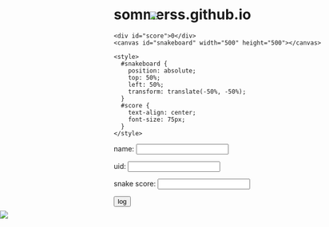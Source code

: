 # sommerss.github.io

<!DOCTYPE html>
<html>


<head>
  <title>car</title>
</head>
<body>
  <div style = "position:fixed; left: 300px; top: 100px;">
    <img src="car.png">
 </div>

 
  
</body>
  
</body>
  <head>
  	<title>snake!</title>
  </head>

  <body>

    <div id="score">0</div>
    <canvas id="snakeboard" width="500" height="500"></canvas>

    <style>
      #snakeboard {
        position: absolute;
        top: 50%;
        left: 50%;
        transform: translate(-50%, -50%);
      }
      #score {
        text-align: center;
        font-size: 75px;
      }
    </style>
  </body>

  <script>
    const board_border = 'black';
    const board_background = "white";
    const snake_col = 'lightblue';
    const snake_border = 'darkblue';
    
    let snake = [
      {x: 200, y: 200},
      {x: 190, y: 200},
      {x: 180, y: 200},
      {x: 170, y: 200},
      {x: 160, y: 200}
    ]

    let score = 0;
    // True if changing direction
    let changing_direction = false;
    // Horizontal velocity
    let food_x;
    let food_y;
    let dx = 10;
    // Vertical velocity
    let dy = 0;
    
    
    // Get the canvas element
    const snakeboard = document.getElementById("snakeboard");
    // Return a two dimensional drawing context
    const snakeboard_ctx = snakeboard.getContext("2d");
    // Start game
    main();

    gen_food();

    document.addEventListener("keydown", change_direction);
    
    // main function called repeatedly to keep the game running
    function main() {

        if (has_game_ended()) return;

        changing_direction = false;
        setTimeout(function onTick() {
        clear_board();
        drawFood();
        move_snake();
        drawSnake();
        // Repeat
        main();
      }, 100)
    }
    
    // draw a border around the canvas
    function clear_board() {
      //  Select the colour to fill the drawing
      snakeboard_ctx.fillStyle = board_background;
      //  Select the colour for the border of the canvas
      snakeboard_ctx.strokestyle = board_border;
      // Draw a "filled" rectangle to cover the entire canvas
      snakeboard_ctx.fillRect(0, 0, snakeboard.width, snakeboard.height);
      // Draw a "border" around the entire canvas
      snakeboard_ctx.strokeRect(0, 0, snakeboard.width, snakeboard.height);
    }
    
    // Draw the snake on the canvas
    function drawSnake() {
      // Draw each part
      snake.forEach(drawSnakePart)
    }

    function drawFood() {
      snakeboard_ctx.fillStyle = 'lightgreen';
      snakeboard_ctx.strokestyle = 'darkgreen';
      snakeboard_ctx.fillRect(food_x, food_y, 10, 10);
      snakeboard_ctx.strokeRect(food_x, food_y, 10, 10);
    }
    
    // Draw one snake part
    function drawSnakePart(snakePart) {

      // Set the colour of the snake part
      snakeboard_ctx.fillStyle = snake_col;
      // Set the border colour of the snake part
      snakeboard_ctx.strokestyle = snake_border;
      // Draw a "filled" rectangle to represent the snake part at the coordinates
      // the part is located
      snakeboard_ctx.fillRect(snakePart.x, snakePart.y, 10, 10);
      // Draw a border around the snake part
      snakeboard_ctx.strokeRect(snakePart.x, snakePart.y, 10, 10);
    }

    function has_game_ended() {
      for (let i = 4; i < snake.length; i++) {
        if (snake[i].x === snake[0].x && snake[i].y === snake[0].y) return true
      }
      const hitLeftWall = snake[0].x < 0;
      const hitRightWall = snake[0].x > snakeboard.width - 10;
      const hitToptWall = snake[0].y < 0;
      const hitBottomWall = snake[0].y > snakeboard.height - 10;
      return hitLeftWall || hitRightWall || hitToptWall || hitBottomWall
      if (hitLeftWall || hitRightWall || hitTopWall || hitBottomWall) {
    console.log("game over!");
    return true;
  }

  return false;
}
    
    
    

    function random_food(min, max) {
      return Math.round((Math.random() * (max-min) + min) / 10) * 10;
    }

    function gen_food() {
      // Generate a random number the food x-coordinate
      food_x = random_food(0, snakeboard.width - 10);
      // Generate a random number for the food y-coordinate
      food_y = random_food(0, snakeboard.height - 10);
      // if the new food location is where the snake currently is, generate a new food location
      snake.forEach(function has_snake_eaten_food(part) {
        const has_eaten = part.x == food_x && part.y == food_y;
        if (has_eaten) gen_food();
      });
    }

    function change_direction(event) {
  const LEFT_KEY = 37;
  const RIGHT_KEY = 39;
  const UP_KEY = 38;
  const DOWN_KEY = 40;
  const A_KEY = 56;

  // Prevent the snake from reversing
  if (changing_direction) return;
  changing_direction = true;

  const keyPressed = event.keyCode;

  if (keyPressed === LEFT_KEY && dx !== 10) {
    dx = -10;
    dy = 0;
  } else if (keyPressed === UP_KEY && dy !== 10) {
    dx = 0;
    dy = -10;
  } else if (keyPressed === RIGHT_KEY && dx !== -10) {
    dx = 10;
    dy = 0;
  } else if (keyPressed === DOWN_KEY && dy !== -10) {
    dx = 0;
    dy = 10;
  } else if (keyPressed === A_KEY) {
    clear_board();
  }
}


    function move_snake() {
      // Create the new Snake's head
      const head = {x: snake[0].x + dx, y: snake[0].y + dy};
      // Add the new head to the beginning of snake body
      snake.unshift(head);
      const has_eaten_food = snake[0].x === food_x && snake[0].y === food_y;
      if (has_eaten_food) {
        // Increase score
        score += 1;
        // Display score on screen
        document.getElementById('score').innerHTML = score;
        document.getElementById('snakescore').value = score; // up
        // Generate new food location
        gen_food();
      } else {
        // Remove the last part of snake body
        snake.pop();
      }}

    
    </script>
<form action="javascript:login_user()">
    <p><label>
        name:
        <input type="text" name="name" id="name" required>
    </label></p>
    <p><label> 
        uid:
        <input type="text" name="uid" id="uid" required>
    </label></p>
    <p><label>
        snake score:
        <input type="number" name="snake score" id="snakescore" required>
    </label></p>
    <p><button>log</button></p>
    <p id="message"></p>
</form>

<script>
    // URL for deployment
   
    var url = "https://nashcsp.duckdns.org"; 
// Comment out next line for local testing

// Authenticate endpoint
const login_url = url + '/api/snake/create';

function login_user(){
   // Set body to include login data
   const body = {
       name: document.getElementById("name").value,
       uid: document.getElementById("uid").value,
       snakescore: parseInt(document.getElementById("snakescore").value) // assuming snake score is a number
   };
   // Set Headers to support cross origin
   const requestOptions = {
       method: 'POST',
       mode: 'cors', // no-cors, *cors, same-origin
       cache: 'no-cache', // *default, no-cache, reload, force-cache, only-if-cached
       // credentials: 'include', // include, *same-origin, omit
       body: JSON.stringify(body),
       headers: {
           "content-type": "application/json",
       },
   };

   // Fetch all users to check for duplicates
   fetch(url + '/api/snake/users')
   .then(response => {
       // trap error response from Web API
       if (response.status !== 200) {
           const message = 'Error fetching user data: ' + response.status + " " + response.statusText;
           document.getElementById("message").innerHTML = message;
           return;
       }
       // Valid response will contain json data
       response.json().then(data => {
           if (data.error) {
               const message = data.error;
               document.getElementById("message").innerHTML = message;
               return;
           }

           // Check for duplicate uid
           const userExists = data.find(user => user.uid === body.uid);
           if (userExists) {
               const message = 'User with the same id already exists.';
               document.getElementById("message").innerHTML = message;
               return;
           }

           // Fetch JWT if no duplicates found
           fetch(login_url, requestOptions)
           .then(response => {
               // trap error response from Web API
               if (response.status !== 200) {
                   const message = 'Login error: ' + response.status + " " + response.statusText;
                   document.getElementById("message").innerHTML = message;
                   localStorage.removeItem("uid");
                   localStorage.removeItem("visitor");
                   return;
               }
               // Valid response will contain json data
               response.json().then(data => {
                       if (data.error) {
                           const message = data.error;
                           document.getElementById("message").innerHTML = message;
                           localStorage.removeItem("uid");
                           localStorage.removeItem("visitor");
                           return;
                       }
                       const message = 'Login success: ' + data.name;
                       document.getElementById("message").innerHTML = message;
                       localStorage.setItem("uid", data.uid);
                       localStorage.setItem("visitor", data.name);
               })
           });

       });
   });
}


</script>
<head>
  <title>hampy</title>
</head>
<body>
  <div style = "position:fixed; left:1100px; top: 0px;">
    <img src="ad.png">
 </div>
  
</body>

<head>
  <title>hamp</title>
</head>
<body>
  <div style = "position:fixed; left: 0px; top: 500px;">
    <img src="h.png">
 </div>

 
 
 
  
</body>


</html>
